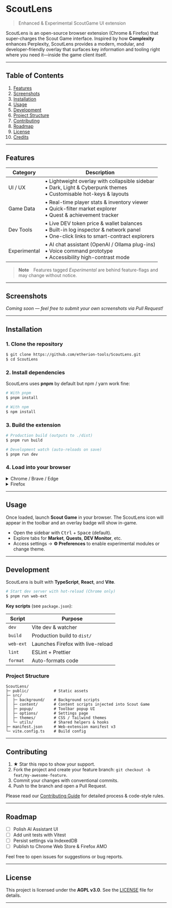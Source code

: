 # ScoutLens

> Enhanced & Experimental ScoutGame UI extension

ScoutLens is an open-source browser extension (Chrome & Firefox) that super-charges the Scout Game interface. Inspired by how **Complexity** enhances Perplexity, ScoutLens provides a modern, modular, and developer-friendly overlay that surfaces key information and tooling right where you need it—inside the game client itself.

---

## Table of Contents

1. [Features](#features)
2. [Screenshots](#screenshots)
3. [Installation](#installation)
4. [Usage](#usage)
5. [Development](#development)
6. [Project Structure](#project-structure)
7. [Contributing](#contributing)
8. [Roadmap](#roadmap)
9. [License](#license)
10. [Credits](#credits)

---

## Features

| Category | Description |
| --- | --- |
| UI / UX | • Lightweight overlay with collapsible sidebar<br>• Dark, Light & Cyberpunk themes<br>• Customisable hot-keys & layouts |
| Game Data | • Real-time player stats & inventory viewer<br>• Quick-filter market explorer<br>• Quest & achievement tracker |
| Dev Tools | • Live DEV token price & wallet balances<br>• Built-in log inspector & network panel<br>• One-click links to smart-contract explorers |
| Experimental | • AI chat assistant (OpenAI / Ollama plug-ins)<br>• Voice command prototype<br>• Accessibility high-contrast mode |

> **Note** Features tagged *Experimental* are behind feature-flags and may change without notice.

---

## Screenshots

_Coming soon — feel free to submit your own screenshots via Pull Request!_

---

## Installation

### 1. Clone the repository

```bash
$ git clone https://github.com/etherion-tools/ScoutLens.git
$ cd ScoutLens
```

### 2. Install dependencies

ScoutLens uses **pnpm** by default but npm / yarn work fine:

```bash
# With pnpm
$ pnpm install

# With npm
$ npm install
```

### 3. Build the extension

```bash
# Production build (outputs to ./dist)
$ pnpm run build

# Development watch (auto-reloads on save)
$ pnpm run dev
```

### 4. Load into your browser

<details>
<summary>Chrome / Brave / Edge</summary>

1. Open `chrome://extensions/`.
2. Toggle **Developer mode** (top-right).
3. Click **Load unpacked** and select the generated `dist/` folder.
</details>

<details>
<summary>Firefox</summary>

1. Open `about:debugging#/runtime/this-firefox`.
2. Click **Load Temporary Add-on**.
3. Select the `manifest.json` inside `dist/`.
4. For permanent installs, pack the extension (`pnpm run build:zip`) and load it via `about:addons`.
</details>

---

## Usage

Once loaded, launch **Scout Game** in your browser. The ScoutLens icon will appear in the toolbar and an overlay badge will show in-game.

* Open the sidebar with <kbd>Ctrl</kbd> + <kbd>Space</kbd> (default).
* Explore tabs for **Market**, **Quests**, **DEV Monitor**, etc.
* Access settings → **⚙️ Preferences** to enable experimental modules or change theme.

---

## Development

ScoutLens is built with **TypeScript**, **React**, and **Vite**.

```bash
# Start dev server with hot-reload (Chrome only)
$ pnpm run web-ext
```

**Key scripts** (see `package.json`):

| Script | Purpose |
| ------ | ------- |
| `dev` | Vite dev & watcher |
| `build` | Production build to `dist/` |
| `web-ext` | Launches Firefox with live-reload |
| `lint` | ESLint + Prettier |
| `format` | Auto-formats code |

### Project Structure

```
ScoutLens/
├─ public/           # Static assets
├─ src/
│  ├─ background/    # Background scripts
│  ├─ content/       # Content scripts injected into Scout Game
│  ├─ popup/         # Toolbar popup UI
│  ├─ options/       # Settings page
│  ├─ themes/        # CSS / Tailwind themes
│  └─ utils/         # Shared helpers & hooks
├─ manifest.json     # Web-extension manifest v3
└─ vite.config.ts    # Build config
```

---

## Contributing

1. ★ Star this repo to show your support.
2. Fork the project and create your feature branch:
   `git checkout -b feat/my-awesome-feature`.
3. Commit your changes with conventional commits.
4. Push to the branch and open a Pull Request.

Please read our [Contributing Guide](CONTRIBUTING.md) for detailed process & code-style rules.

---

## Roadmap

- [ ] Polish AI Assistant UI
- [ ] Add unit tests with Vitest
- [ ] Persist settings via IndexedDB
- [ ] Publish to Chrome Web Store & Firefox AMO

Feel free to open issues for suggestions or bug reports.

---

## License

This project is licensed under the **AGPL v3.0**. See the [LICENSE](LICENSE) file for details.

---
